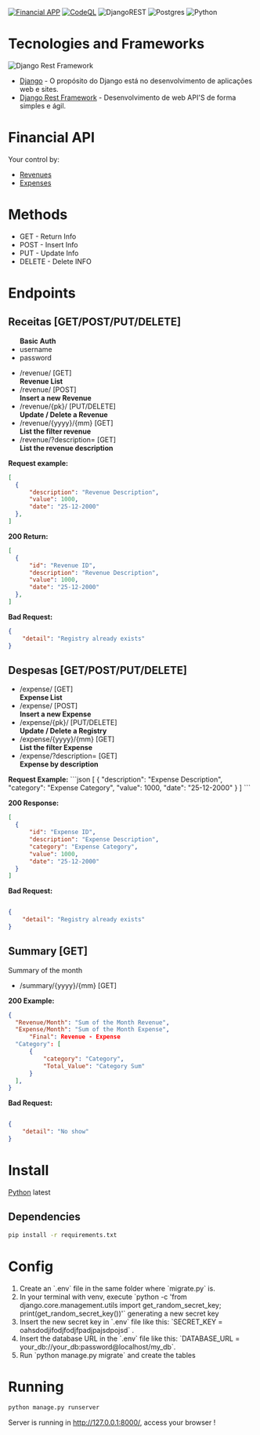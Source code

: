 [![Financial APP](https://github.com/Marrowsed/Financial_API/actions/workflows/python-app.yml/badge.svg)](https://github.com/Marrowsed/Financial_API/actions/workflows/python-app.yml)
[![CodeQL](https://github.com/Marrowsed/Financial_API/actions/workflows/codeql.yml/badge.svg)](https://github.com/Marrowsed/Financial_API/actions/workflows/codeql.yml)
![DjangoREST](https://img.shields.io/badge/DJANGO-REST-ff1709?style=for-the-badge&logo=django&logoColor=white&color=ff1709&labelColor=gray)
![Postgres](https://img.shields.io/badge/postgres-%23316192.svg?style=for-the-badge&logo=postgresql&logoColor=white)
![Python](https://img.shields.io/badge/python-3670A0?style=for-the-badge&logo=python&logoColor=ffdd54)

<h1>Tecnologies and Frameworks</h1>
<img src="https://www.django-rest-framework.org/img/logo.png" alt="Django Rest Framework">
<ul>
<li><a href="https://www.djangoproject.com/" target="_blank">Django</a> - O propósito do Django está no desenvolvimento de aplicações web e sites.</li>
<li><a href="https://www.django-rest-framework.org/" target="_blank">Django Rest Framework</a> - Desenvolvimento de web API'S de forma simples e ágil.</li>
</ul>


<h1>Financial API</h1>
Your control by:
<ul>
  <li><a href="#receitas">Revenues</a></li>
  <li><a href="#despesas">Expenses</a></li>
</ul>

<h1>Methods</h1>
<ul>
  <li>GET - Return Info</li>
  <li>POST - Insert Info</li>
  <li>PUT - Update Info</li>
  <li>DELETE - Delete INFO</li>
</ul>

<h1>Endpoints</h1>

<h2 id="receitas">Receitas [GET/POST/PUT/DELETE]</h2>
<ul><b>Basic Auth</b>
  <li>username</li>
  <li>password</li>
</ul>  

<ul>
  <li>/revenue/ [GET]</li>
  <b>Revenue List</b>
  <li>/revenue/ [POST]</li>
  <b>Insert a new Revenue</b>
  <li>/revenue/{pk}/ [PUT/DELETE]</li>
  <b>Update / Delete a Revenue</b>
  <li>/revenue/{yyyy}/{mm} [GET]</li>
  <b>List the filter revenue</b>
  <li>/revenue/?description= [GET]</li>
  <b>List the revenue description</b>
</ul>

<b> Request example: </b>
  ```json
  [
	{
		"description": "Revenue Description",
		"value": 1000,
		"date": "25-12-2000"
	},
  ]
  ```

<b> 200 Return: </b>
  ```json
  [
	{
		"id": "Revenue ID",
		"description": "Revenue Description",
		"value": 1000,
		"date": "25-12-2000"
	},
  ]
  ```
<b> Bad Request: </b>
```json
{
	"detail": "Registry already exists"
}
```

<h2 id="expense">Despesas [GET/POST/PUT/DELETE]</h2>

<ul>
  <li>/expense/ [GET]</li>
  <b>Expense List</b>
  <li>/expense/ [POST]</li>
  <b>Insert a new Expense</b>
  <li>/expense/{pk}/ [PUT/DELETE]</li>
  <b>Update / Delete a Registry</b>
  <li>/expense/{yyyy}/{mm} [GET]</li>
  <b>List the filter Expense</b>
  <li>/expense/?description= [GET]</li>
  <b>Expense by description</b>
</ul>
<b> Request Example:</b>
  ```json
  [
	{
		"description": "Expense Description",
		"category": "Expense Category",
		"value": 1000,
		"date": "25-12-2000"
	}
  ]
  ```

<b> 200 Response:</b>

  ```json
  [
	{
		"id": "Expense ID",
		"description": "Expense Description",
		"category": "Expense Category",
		"value": 1000,
		"date": "25-12-2000"
	}
  ]
  ```

<b> Bad Request: </b>
```json

{
	"detail": "Registry already exists"
}

```

<h2>Summary [GET]</h2>
<p>Summary of the month</p>
<ul>
  <li>/summary/{yyyy}/{mm} [GET]</li>
</ul>
<b> 200 Example:</b>

  ```json
{
	"Revenue/Month": "Sum of the Month Revenue",
	"Expense/Month": "Sum of the Month Expense",
        "Final": Revenue - Expense
	"Category": [
		{
			"category": "Category",
			"Total_Value": "Category Sum"
		}
	],
}
  ```
  
<b> Bad Request: </b>
```json

{
	"detail": "No show"
}

```

<h1> Install </h1>
<a href="https://www.python.org/downloads/" target="_blank">Python</a> latest

<h2>Dependencies</h2>

````sh
pip install -r requirements.txt
````

<h1> Config </h1>
<ol>
  <li>Create an `.env` file in the same folder where `migrate.py` is.</li>
  <li>In your terminal with venv, execute `python -c 'from django.core.management.utils import get_random_secret_key; print(get_random_secret_key())'` generating a new secret key</li>
  <li>Insert the new secret key in `.env` file like this: `SECRET_KEY = oahsdodjifodjfodjfpadjpajsdpojsd` .</li>
  <li>Insert the database URL in the `.env` file like this: `DATABASE_URL = your_db://your_db:password@localhost/my_db`.</li>
  <li>Run `python manage.py migrate` and create the tables</li>
</ol>

<h1>Running</h1>

```sh
python manage.py runserver
```

Server is running in http://127.0.0.1:8000/, access your browser !
